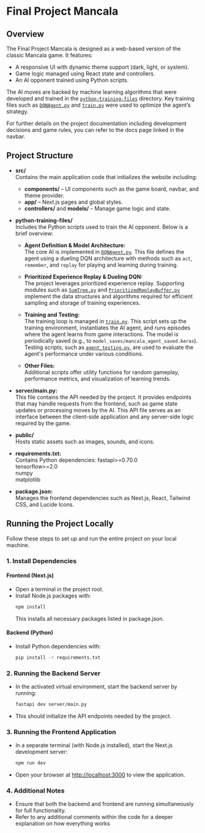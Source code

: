 # Final Project Mancala

## Overview

The Final Project Mancala is designed as a web-based version of the classic Mancala game. It features:

- A responsive UI with dynamic theme support (dark, light, or system).
- Game logic managed using React state and controllers.
- An AI opponent trained using Python scripts.

The AI moves are backed by machine learning algorithms that were developed and trained in the [`python-training-files`](./python-training-files) directory. Key training files such as [`DQNAgent.py`](./python-training-files/DQNAgent.py) and [`train.py`](./python-training-files/train.py) were used to optimize the agent’s strategy.

For further details on the project documentation including development decisions and game rules, you can refer to the docs page linked in the navbar.

## Project Structure

- **src/**  
    Contains the main application code that initializes the website including:
    - **components/** – UI components such as the game board, navbar, and theme provider.
    - **app/** – Next.js pages and global styles.
    - **controllers/** and **models/** – Manage game logic and state.

- **python-training-files/**  
    Includes the Python scripts used to train the AI opponent. Below is a brief overview:
    - **Agent Definition & Model Architecture:**  
        The core AI is implemented in [`DQNAgent.py`](./python-training-files/DQNAgent.py). This file defines the agent using a dueling DQN architecture with methods such as `act`, `remember`, and `replay` for playing and learning during training.
    
    - **Prioritized Experience Replay & Dueling DQN:**  
        The project leverages prioritized experience replay. Supporting modules such as [`SumTree.py`](./python-training-files/PER/SumTree.py) and [`PrioritizedReplayBuffer.py`](./python-training-files/PER/PrioritizedReplayBuffer.py) implement the data structures and algorithms required for efficient sampling and storage of training experiences.
    
    - **Training and Testing:**  
        The training loop is managed in [`train.py`](./python-training-files/train.py). This script sets up the training environment, instantiates the AI agent, and runs episodes where the agent learns from game interactions. The model is periodically saved (e.g., to `model_saves/mancala_agent_saved.keras`). Testing scripts, such as [`agent_testing.py`](./python-training-files/agent_testing.py), are used to evaluate the agent's performance under various conditions.
    
    - **Other Files:**  
        Additional scripts offer utility functions for random gameplay, performance metrics, and visualization of learning trends.

- **server/main.py:**  
    This file contains the API needed by the project. It provides endpoints that may handle requests from the frontend, such as game state updates or processing moves by the AI. This API file serves as an interface between the client-side application and any server-side logic required by the game.

- **public/**  
    Hosts static assets such as images, sounds, and icons.

- **requirements.txt:**  
    Contains Python dependencies:
    fastapi>=0.70.0  
    tensorflow>=2.0  
    numpy  
    matplotlib

- **package.json:**  
Manages the frontend dependencies such as Next.js, React, Tailwind CSS, and Lucide Icons.

## Running the Project Locally

Follow these steps to set up and run the entire project on your local machine.

### 1. Install Dependencies

#### Frontend (Next.js)
- Open a terminal in the project root.
- Install Node.js packages with:
    ```bash
    npm install
    ```
    This installs all necessary packages listed in package.json.

#### Backend (Python)
- Install Python dependencies with:
    ```bash
    pip install -r requirements.txt
    ```

### 2. Running the Backend Server
- In the activated virtual environment, start the backend server by running:
    ```bash
    fastapi dev server/main.py
    ```
- This should initialize the API endpoints needed by the project.

### 3. Running the Frontend Application

- In a separate terminal (with Node.js installed), start the Next.js development server:
    ```bash
    npm run dev
    ```
- Open your browser at [http://localhost:3000](http://localhost:3000) to view the application.

### 4. Additional Notes

- Ensure that both the backend and frontend are running simultaneously for full functionality.
- Refer to any additional comments within the code for a deeper explanation on how everything works
